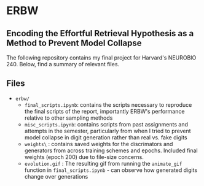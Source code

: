 # ERBW
## Encoding the Effortful Retrieval Hypothesis as a Method to Prevent Model Collapse

The following repository contains my final project for Harvard's NEUROBIO 240. Below, find a summary of relevant files.

## Files

* `erbw/`
    * `final_scripts.ipynb`: contains the scripts necessary to reproduce the final scripts of the report, importantly ERBW's performance relative to other sampling methods
    * `misc_scripts.ipynb`: contains scripts from past assignments and attempts in the semester, particularly from when I tried to prevent model collapse in digit generation rather than real vs. fake digits
    * `weights\` : contains saved weights for the discrimators and generators from across training schemes and epochs. Included final weights (epoch 200) due to file-size concerns.
    * `evolution.gif` : The resulting gif from running the `animate_gif` function in `final_scripts.ipynb` - can observe how generated digits change over generations
    

